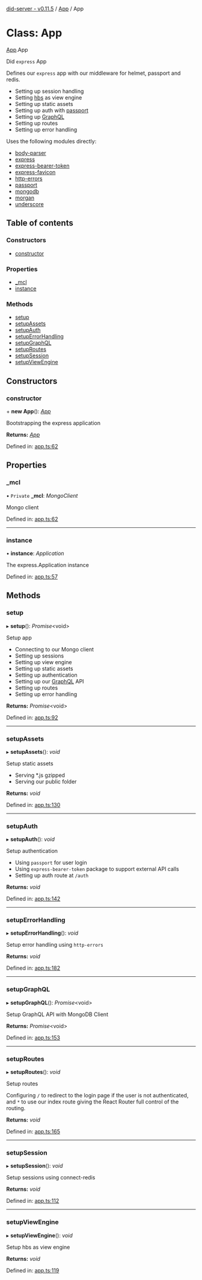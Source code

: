 [did-server - v0.11.5](../README.md) / [App](../modules/app.md) / App

# Class: App

[App](../modules/app.md).App

Did `express` App

Defines our `express` app with our middleware
for helmet, passport and redis.

- Setting up session handling
- Setting [hbs](https://www.npmjs.com/package/hbs) as view engine
- Setting up static assets
- Setting up auth with [passport](https://www.npmjs.com/package/passport)
- Setting up [GraphQL](https://graphql.org/)
- Setting up routes
- Setting up error handling

Uses the following modules directly:

* [body-parser](https://www.npmjs.com/package/body-parser)
* [express](https://www.npmjs.com/package/express)
* [express-bearer-token](https://www.npmjs.com/package/express-bearer-token)
* [express-favicon](https://www.npmjs.com/package/express-favicon)
* [http-errors](https://www.npmjs.com/package/http-errors)
* [passport](https://www.npmjs.com/package/passport)
* [mongodb](https://www.npmjs.com/package/mongodb)
* [morgan](https://www.npmjs.com/package/morgan)
* [underscore](https://www.npmjs.com/package/underscore)

## Table of contents

### Constructors

- [constructor](app.app-1.md#constructor)

### Properties

- [\_mcl](app.app-1.md#_mcl)
- [instance](app.app-1.md#instance)

### Methods

- [setup](app.app-1.md#setup)
- [setupAssets](app.app-1.md#setupassets)
- [setupAuth](app.app-1.md#setupauth)
- [setupErrorHandling](app.app-1.md#setuperrorhandling)
- [setupGraphQL](app.app-1.md#setupgraphql)
- [setupRoutes](app.app-1.md#setuproutes)
- [setupSession](app.app-1.md#setupsession)
- [setupViewEngine](app.app-1.md#setupviewengine)

## Constructors

### constructor

\+ **new App**(): [*App*](app.app-1.md)

Bootstrapping the express application

**Returns:** [*App*](app.app-1.md)

Defined in: [app.ts:62](https://github.com/Puzzlepart/did/blob/dev/server/app.ts#L62)

## Properties

### \_mcl

• `Private` **\_mcl**: *MongoClient*

Mongo client

Defined in: [app.ts:62](https://github.com/Puzzlepart/did/blob/dev/server/app.ts#L62)

___

### instance

• **instance**: *Application*

The express.Application instance

Defined in: [app.ts:57](https://github.com/Puzzlepart/did/blob/dev/server/app.ts#L57)

## Methods

### setup

▸ **setup**(): *Promise*<void\>

Setup app

* Connecting to our Mongo client
* Setting up sessions
* Setting up view engine
* Setting up static assets
* Setting up authentication
* Setting up our [GraphQL](https://graphql.org/) API
* Setting up routes
* Setting up error handling

**Returns:** *Promise*<void\>

Defined in: [app.ts:92](https://github.com/Puzzlepart/did/blob/dev/server/app.ts#L92)

___

### setupAssets

▸ **setupAssets**(): *void*

Setup static assets

* Serving *.js gzipped
* Serving our public folder

**Returns:** *void*

Defined in: [app.ts:130](https://github.com/Puzzlepart/did/blob/dev/server/app.ts#L130)

___

### setupAuth

▸ **setupAuth**(): *void*

Setup authentication

* Using `passport` for user login
* Using `express-bearer-token` package to support external API calls
* Setting up auth route at `/auth`

**Returns:** *void*

Defined in: [app.ts:142](https://github.com/Puzzlepart/did/blob/dev/server/app.ts#L142)

___

### setupErrorHandling

▸ **setupErrorHandling**(): *void*

Setup error handling using `http-errors`

**Returns:** *void*

Defined in: [app.ts:182](https://github.com/Puzzlepart/did/blob/dev/server/app.ts#L182)

___

### setupGraphQL

▸ **setupGraphQL**(): *Promise*<void\>

Setup GraphQL API with MongoDB Client

**Returns:** *Promise*<void\>

Defined in: [app.ts:153](https://github.com/Puzzlepart/did/blob/dev/server/app.ts#L153)

___

### setupRoutes

▸ **setupRoutes**(): *void*

Setup routes

Configuring `/` to redirect to the login page
if the user is not authenticated, and `*` to use
our index route giving the React Router full
control of the routing.

**Returns:** *void*

Defined in: [app.ts:165](https://github.com/Puzzlepart/did/blob/dev/server/app.ts#L165)

___

### setupSession

▸ **setupSession**(): *void*

Setup sessions using connect-redis

**Returns:** *void*

Defined in: [app.ts:112](https://github.com/Puzzlepart/did/blob/dev/server/app.ts#L112)

___

### setupViewEngine

▸ **setupViewEngine**(): *void*

Setup hbs as view engine

**Returns:** *void*

Defined in: [app.ts:119](https://github.com/Puzzlepart/did/blob/dev/server/app.ts#L119)
